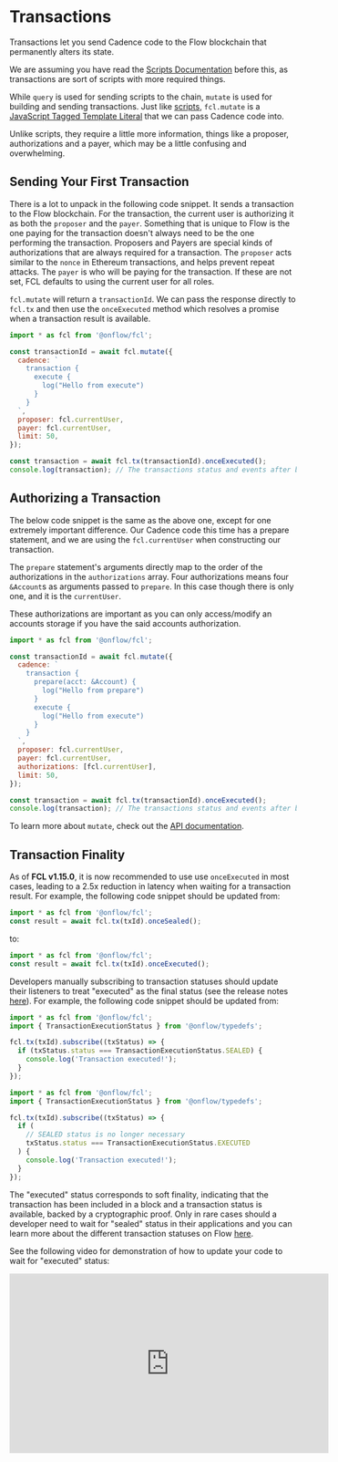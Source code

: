 # Transactions

Transactions let you send Cadence code to the Flow blockchain that permanently alters its state.

We are assuming you have read the [Scripts Documentation](./scripts.md) before this, as transactions are sort of scripts with more required things.

While `query` is used for sending scripts to the chain, `mutate` is used for building and sending transactions. Just like [scripts](./scripts.md), `fcl.mutate` is a [JavaScript Tagged Template Literal](https://styled-components.com/docs/advanced#tagged-template-literals) that we can pass Cadence code into.

Unlike scripts, they require a little more information, things like a proposer, authorizations and a payer, which may be a little confusing and overwhelming.

## Sending Your First Transaction

There is a lot to unpack in the following code snippet.
It sends a transaction to the Flow blockchain. For the transaction, the current user is authorizing it as both the `proposer` and the `payer`.
Something that is unique to Flow is the one paying for the transaction doesn't always need to be the one performing the transaction.
Proposers and Payers are special kinds of authorizations that are always required for a transaction.
The `proposer` acts similar to the `nonce` in Ethereum transactions, and helps prevent repeat attacks.
The `payer` is who will be paying for the transaction.
If these are not set, FCL defaults to using the current user for all roles.

`fcl.mutate` will return a `transactionId`. We can pass the response directly to `fcl.tx` and then use the `onceExecuted` method which resolves a promise when a transaction result is available.

```javascript
import * as fcl from '@onflow/fcl';

const transactionId = await fcl.mutate({
  cadence: `
    transaction {
      execute {
        log("Hello from execute")
      }
    }
  `,
  proposer: fcl.currentUser,
  payer: fcl.currentUser,
  limit: 50,
});

const transaction = await fcl.tx(transactionId).onceExecuted();
console.log(transaction); // The transactions status and events after being executed
```

## Authorizing a Transaction

The below code snippet is the same as the above one, except for one extremely important difference.
Our Cadence code this time has a prepare statement, and we are using the `fcl.currentUser` when constructing our transaction.

The `prepare` statement's arguments directly map to the order of the authorizations in the `authorizations` array.
Four authorizations means four `&Account`s as arguments passed to `prepare`. In this case though there is only one, and it is the `currentUser`.

These authorizations are important as you can only access/modify an accounts storage if you have the said accounts authorization.

```javascript
import * as fcl from '@onflow/fcl';

const transactionId = await fcl.mutate({
  cadence: `
    transaction {
      prepare(acct: &Account) {
        log("Hello from prepare")
      }
      execute {
        log("Hello from execute")
      }
    }
  `,
  proposer: fcl.currentUser,
  payer: fcl.currentUser,
  authorizations: [fcl.currentUser],
  limit: 50,
});

const transaction = await fcl.tx(transactionId).onceExecuted();
console.log(transaction); // The transactions status and events after being executed
```

To learn more about `mutate`, check out the [API documentation](./packages-docs/fcl/mutate.md).

## Transaction Finality

As of **FCL v1.15.0**, it is now recommended to use use `onceExecuted` in most cases, leading to a 2.5x reduction in latency when waiting for a transaction result. For example, the following code snippet should be updated from:

```ts
import * as fcl from '@onflow/fcl';
const result = await fcl.tx(txId).onceSealed();
```

to:

```ts
import * as fcl from '@onflow/fcl';
const result = await fcl.tx(txId).onceExecuted();
```

Developers manually subscribing to transaction statuses should update their listeners to treat "executed" as the final status (see the release notes [here](https://github.com/onflow/fcl-js/releases/tag/%40onflow%2Ffcl%401.15.0)). For example, the following code snippet should be updated from:

```ts
import * as fcl from '@onflow/fcl';
import { TransactionExecutionStatus } from '@onflow/typedefs';

fcl.tx(txId).subscribe((txStatus) => {
  if (txStatus.status === TransactionExecutionStatus.SEALED) {
    console.log('Transaction executed!');
  }
});
```

```ts
import * as fcl from '@onflow/fcl';
import { TransactionExecutionStatus } from '@onflow/typedefs';

fcl.tx(txId).subscribe((txStatus) => {
  if (
    // SEALED status is no longer necessary
    txStatus.status === TransactionExecutionStatus.EXECUTED
  ) {
    console.log('Transaction executed!');
  }
});
```

The "executed" status corresponds to soft finality, indicating that the transaction has been included in a block and a transaction status is available, backed by a cryptographic proof. Only in rare cases should a developer need to wait for "sealed" status in their applications and you can learn more about the different transaction statuses on Flow [here](../../../cadence/basics/transactions.md#transaction-status).

See the following video for demonstration of how to update your code to wait for "executed" status:

<iframe
  width="560"
  height="315"
  src="https://www.youtube-nocookie.com/embed/ubhxIszdzfo"
  title="YouTube video player"
  frameborder="0"
  allow="accelerometer; autoplay; clipboard-write; encrypted-media; gyroscope; picture-in-picture"
  allowfullscreen
></iframe>
